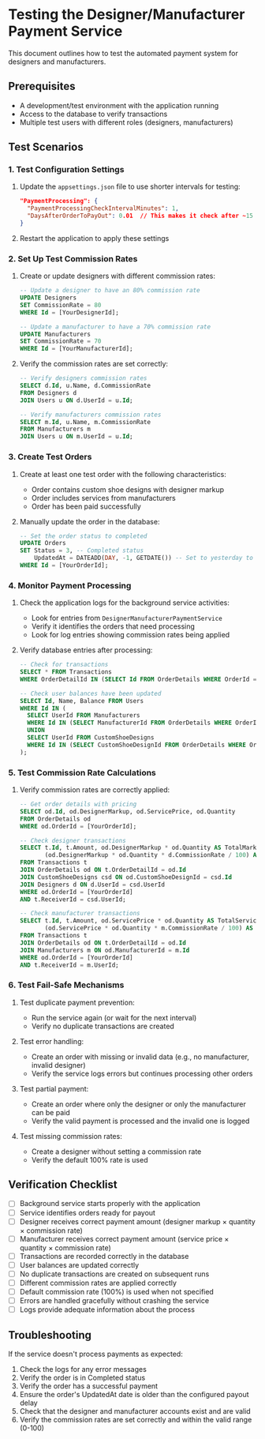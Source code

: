 # Testing the Designer/Manufacturer Payment Service

This document outlines how to test the automated payment system for designers and manufacturers.

## Prerequisites

- A development/test environment with the application running
- Access to the database to verify transactions
- Multiple test users with different roles (designers, manufacturers)

## Test Scenarios

### 1. Test Configuration Settings

1. Update the `appsettings.json` file to use shorter intervals for testing:
   ```json
   "PaymentProcessing": {
     "PaymentProcessingCheckIntervalMinutes": 1,
     "DaysAfterOrderToPayOut": 0.01  // This makes it check after ~15 minutes instead of 30 days
   }
   ```

2. Restart the application to apply these settings

### 2. Set Up Test Commission Rates

1. Create or update designers with different commission rates:
   ```sql
   -- Update a designer to have an 80% commission rate
   UPDATE Designers
   SET CommissionRate = 80
   WHERE Id = [YourDesignerId];
   
   -- Update a manufacturer to have a 70% commission rate
   UPDATE Manufacturers
   SET CommissionRate = 70
   WHERE Id = [YourManufacturerId];
   ```

2. Verify the commission rates are set correctly:
   ```sql
   -- Verify designers commission rates
   SELECT d.Id, u.Name, d.CommissionRate
   FROM Designers d
   JOIN Users u ON d.UserId = u.Id;
   
   -- Verify manufacturers commission rates
   SELECT m.Id, u.Name, m.CommissionRate
   FROM Manufacturers m
   JOIN Users u ON m.UserId = u.Id;
   ```

### 3. Create Test Orders

1. Create at least one test order with the following characteristics:
   - Order contains custom shoe designs with designer markup
   - Order includes services from manufacturers
   - Order has been paid successfully
   
2. Manually update the order in the database:
   ```sql
   -- Set the order status to completed
   UPDATE Orders
   SET Status = 3, -- Completed status
       UpdatedAt = DATEADD(DAY, -1, GETDATE()) -- Set to yesterday to trigger immediate processing
   WHERE Id = [YourOrderId];
   ```

### 4. Monitor Payment Processing

1. Check the application logs for the background service activities:
   - Look for entries from `DesignerManufacturerPaymentService`
   - Verify it identifies the orders that need processing
   - Look for log entries showing commission rates being applied
   
2. Verify database entries after processing:
   ```sql
   -- Check for transactions
   SELECT * FROM Transactions
   WHERE OrderDetailId IN (SELECT Id FROM OrderDetails WHERE OrderId = [YourOrderId]);
   
   -- Check user balances have been updated
   SELECT Id, Name, Balance FROM Users
   WHERE Id IN (
     SELECT UserId FROM Manufacturers
     WHERE Id IN (SELECT ManufacturerId FROM OrderDetails WHERE OrderId = [YourOrderId])
     UNION
     SELECT UserId FROM CustomShoeDesigns
     WHERE Id IN (SELECT CustomShoeDesignId FROM OrderDetails WHERE OrderId = [YourOrderId])
   );
   ```

### 5. Test Commission Rate Calculations

1. Verify commission rates are correctly applied:
   ```sql
   -- Get order details with pricing
   SELECT od.Id, od.DesignerMarkup, od.ServicePrice, od.Quantity 
   FROM OrderDetails od
   WHERE od.OrderId = [YourOrderId];
   
   -- Check designer transactions
   SELECT t.Id, t.Amount, od.DesignerMarkup * od.Quantity AS TotalMarkup, d.CommissionRate,
          (od.DesignerMarkup * od.Quantity * d.CommissionRate / 100) AS ExpectedAmount
   FROM Transactions t
   JOIN OrderDetails od ON t.OrderDetailId = od.Id
   JOIN CustomShoeDesigns csd ON od.CustomShoeDesignId = csd.Id
   JOIN Designers d ON d.UserId = csd.UserId
   WHERE od.OrderId = [YourOrderId]
   AND t.ReceiverId = csd.UserId;
   
   -- Check manufacturer transactions
   SELECT t.Id, t.Amount, od.ServicePrice * od.Quantity AS TotalServicePrice, m.CommissionRate,
          (od.ServicePrice * od.Quantity * m.CommissionRate / 100) AS ExpectedAmount
   FROM Transactions t
   JOIN OrderDetails od ON t.OrderDetailId = od.Id
   JOIN Manufacturers m ON od.ManufacturerId = m.Id
   WHERE od.OrderId = [YourOrderId]
   AND t.ReceiverId = m.UserId;
   ```

### 6. Test Fail-Safe Mechanisms

1. Test duplicate payment prevention:
   - Run the service again (or wait for the next interval)
   - Verify no duplicate transactions are created
   
2. Test error handling:
   - Create an order with missing or invalid data (e.g., no manufacturer, invalid designer)
   - Verify the service logs errors but continues processing other orders
   
3. Test partial payment:
   - Create an order where only the designer or only the manufacturer can be paid
   - Verify the valid payment is processed and the invalid one is logged
   
4. Test missing commission rates:
   - Create a designer without setting a commission rate
   - Verify the default 100% rate is used

## Verification Checklist

- [ ] Background service starts properly with the application
- [ ] Service identifies orders ready for payout
- [ ] Designer receives correct payment amount (designer markup × quantity × commission rate)
- [ ] Manufacturer receives correct payment amount (service price × quantity × commission rate)
- [ ] Transactions are recorded correctly in the database
- [ ] User balances are updated correctly
- [ ] No duplicate transactions are created on subsequent runs
- [ ] Different commission rates are applied correctly
- [ ] Default commission rate (100%) is used when not specified
- [ ] Errors are handled gracefully without crashing the service
- [ ] Logs provide adequate information about the process

## Troubleshooting

If the service doesn't process payments as expected:

1. Check the logs for any error messages
2. Verify the order is in Completed status
3. Verify the order has a successful payment
4. Ensure the order's UpdatedAt date is older than the configured payout delay
5. Check that the designer and manufacturer accounts exist and are valid
6. Verify the commission rates are set correctly and within the valid range (0-100) 